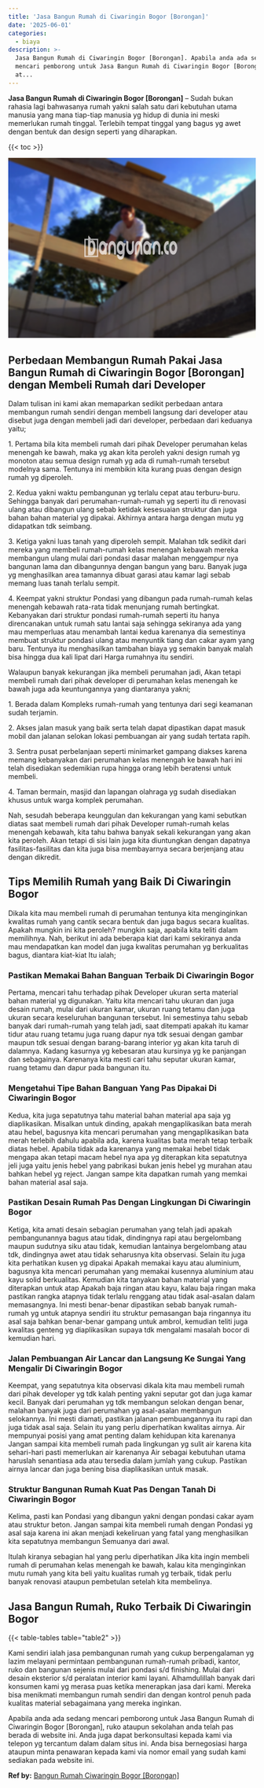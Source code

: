 ```yaml
---
title: 'Jasa Bangun Rumah di Ciwaringin Bogor [Borongan]'
date: '2025-06-01'
categories:
  - biaya
description: >-
  Jasa Bangun Rumah di Ciwaringin Bogor [Borongan]. Apabila anda ada sedang
  mencari pemborong untuk Jasa Bangun Rumah di Ciwaringin Bogor [Borongan], ruko
  at...
---
```


**Jasa Bangun Rumah di Ciwaringin Bogor \[Borongan\]** – Sudah bukan rahasia lagi bahwasanya rumah yakni salah satu dari kebutuhan utama manusia yang mana tiap-tiap manusia yg hidup di dunia ini meski memerlukan rumah tinggal. Terlebih tempat tinggal yang bagus yg awet dengan bentuk dan design seperti yang diharapkan.

{{< toc >}}

![Jasa Bangun Rumah di Ciwaringin Bogor [Borongan]](/images/borong-bangunan-11.png)

## Perbedaan Membangun Rumah Pakai Jasa Bangun Rumah di Ciwaringin Bogor \[Borongan\] dengan Membeli Rumah dari Developer

Dalam tulisan ini kami akan memaparkan sedikit perbedaan antara membangun rumah sendiri dengan membeli langsung dari developer atau disebut juga dengan membeli jadi dari developer, perbedaan dari keduanya yaitu;

1\. Pertama bila kita membeli rumah dari pihak Developer perumahan kelas menengah ke bawah, maka yg akan kita peroleh yakni design rumah yg monoton atau semua design rumah yg ada di rumah-rumah tersebut modelnya sama. Tentunya ini membikin kita kurang puas dengan design rumah yg diperoleh.

2\. Kedua yakni waktu pembangunan yg terlalu cepat atau terburu-buru. Sehingga banyak dari perumahan-rumah-rumah yg seperti itu di renovasi ulang atau dibangun ulang sebab ketidak kesesuaian struktur dan juga bahan bahan material yg dipakai. Akhirnya antara harga dengan mutu yg didapatkan tdk seimbang.

3\. Ketiga yakni luas tanah yang diperoleh sempit. Malahan tdk sedikit dari mereka yang membeli rumah-rumah kelas menengah kebawah mereka membangun ulang mulai dari pondasi dasar malahan menggempur nya bangunan lama dan dibangunnya dengan bangun yang baru. Banyak juga yg menghasilkan area tamannya dibuat garasi atau kamar lagi sebab memang luas tanah terlalu sempit.

4\. Keempat yakni struktur Pondasi yang dibangun pada rumah-rumah kelas menengah kebawah rata-rata tidak menunjang rumah bertingkat. Kebanyakan dari struktur pondasi rumah-rumah seperti itu hanya direncanakan untuk rumah satu lantai saja sehingga sekiranya ada yang mau memperluas atau menambah lantai kedua karenanya dia semestinya membuat struktur pondasi ulang atau menyuntik tiang dan cakar ayam yang baru. Tentunya itu menghasilkan tambahan biaya yg semakin banyak malah bisa hingga dua kali lipat dari Harga rumahnya itu sendiri.

Walaupun banyak kekurangan jika membeli perumahan jadi, Akan tetapi membeli rumah dari pihak developer di perumahan kelas menengah ke bawah juga ada keuntungannya yang diantaranya yakni;

1\. Berada dalam Kompleks rumah-rumah yang tentunya dari segi keamanan sudah terjamin.

2\. Akses jalan masuk yang baik serta telah dapat dipastikan dapat masuk mobil dan jalanan selokan lokasi pembuangan air yang sudah tertata rapih.

3\. Sentra pusat perbelanjaan seperti minimarket gampang diakses karena memang kebanyakan dari perumahan kelas menengah ke bawah hari ini telah disediakan sedemikian rupa hingga orang lebih beratensi untuk membeli.

4\. Taman bermain, masjid dan lapangan olahraga yg sudah disediakan khusus untuk warga komplek perumahan.

Nah, sesudah beberapa keunggulan dan kekurangan yang kami sebutkan diatas saat membeli rumah dari pihak Developer rumah-rumah kelas menengah kebawah, kita tahu bahwa banyak sekali kekurangan yang akan kita peroleh. Akan tetapi di sisi lain juga kita diuntungkan dengan dapatnya fasilitas-fasilitas dan kita juga bisa membayarnya secara berjenjang atau dengan dikredit.

## Tips Memilih Rumah yang Baik Di Ciwaringin Bogor

Dikala kita mau membeli rumah di perumahan tentunya kita menginginkan kwalitas rumah yang cantik secara bentuk dan juga bagus secara kualitas. Apakah mungkin ini kita peroleh? mungkin saja, apabila kita teliti dalam memilihnya. Nah, berikut ini ada beberapa kiat dari kami sekiranya anda mau mendapatkan kan model dan juga kwalitas perumahan yg berkualitas bagus, diantara kiat-kiat Itu ialah;

### Pastikan Memakai Bahan Banguan Terbaik Di Ciwaringin Bogor

Pertama, mencari tahu terhadap pihak Developer ukuran serta material bahan material yg digunakan. Yaitu kita mencari tahu ukuran dan juga desain rumah, mulai dari ukuran kamar, ukuran ruang tetamu dan juga ukuran secara keseluruhan bangunan tersebut. Ini semestinya tahu sebab banyak dari rumah-rumah yang telah jadi, saat ditempati apakah itu kamar tidur atau ruang tetamu juga ruang dapur nya tdk sesuai dengan gambar maupun tdk sesuai dengan barang-barang interior yg akan kita taruh di dalamnya. Kadang kasurnya yg kebesaran atau kursinya yg ke panjangan dan sebagainya. Karenanya kita mesti cari tahu seputar ukuran kamar, ruang tetamu dan dapur pada bangunan itu.

### Mengetahui Tipe Bahan Banguan Yang Pas Dipakai Di Ciwaringin Bogor

Kedua, kita juga sepatutnya tahu material bahan material apa saja yg diaplikasikan. Misalkan untuk dinding, apakah mengaplikasikan bata merah atau hebel, bagusnya kita mencari perumahan yang mengaplikasikan bata merah terlebih dahulu apabila ada, karena kualitas bata merah tetap terbaik diatas hebel. Apabila tidak ada karenanya yang memakai hebel tidak mengapa akan tetapi macam hebel nya apa yg diterapkan kita sepatutnya jeli juga yaitu jenis hebel yang pabrikasi bukan jenis hebel yg murahan atau bahkan hebel yg reject. Jangan sampe kita dapatkan rumah yang memkai bahan material asal saja.

### Pastikan Desain Rumah Pas Dengan Lingkungan Di Ciwaringin Bogor

Ketiga, kita amati desain sebagian perumahan yang telah jadi apakah pembangunannya bagus atau tidak, dindingnya rapi atau bergelombang maupun sudutnya siku atau tidak, kemudian lantainya bergelombang atau tdk, dindingnya awet atau tidak seharusnya kita observasi. Selain itu juga kita perhatikan kusen yg dipakai Apakah memakai kayu atau aluminium, bagusnya kita mencari perumahan yang memakai kusennya aluminium atau kayu solid berkualitas. Kemudian kita tanyakan bahan material yang diterapkan untuk atap Apakah baja ringan atau kayu, kalau baja ringan maka pastikan rangka atapnya tidak terlalu renggang atau tidak asal-asalan dalam memasangnya. Ini mesti benar-benar dipastikan sebab banyak rumah-rumah yg untuk atapnya sendiri itu struktur pemasangan baja ringannya itu asal saja bahkan benar-benar gampang untuk ambrol, kemudian teliti juga kwalitas genteng yg diaplikasikan supaya tdk mengalami masalah bocor di kemudian hari.

### Jalan Pembuangan Air Lancar dan Langsung Ke Sungai Yang Mengalir Di Ciwaringin Bogor

Keempat, yang sepatutnya kita observasi dikala kita mau membeli rumah dari pihak developer yg tdk kalah penting yakni seputar got dan juga kamar kecil. Banyak dari perumahan yg tdk membangun selokan dengan benar, malahan banyak juga dari perumahan yg asal-asalan membangun selokannya. Ini mesti diamati, pastikan jalanan pembuangannya itu rapi dan juga tidak asal saja. Selain itu yang perlu diperhatikan kwalitas airnya. Air mempunyai posisi yang amat penting dalam kehidupan kita karenanya Jangan sampai kita membeli rumah pada lingkungan yg sulit air karena kita sehari-hari pasti memerlukan air karenanya Air sebagai kebutuhan utama haruslah senantiasa ada atau tersedia dalam jumlah yang cukup. Pastikan airnya lancar dan juga bening bisa diaplikasikan untuk masak.

### Struktur Bangunan Rumah Kuat Pas Dengan Tanah Di Ciwaringin Bogor

Kelima, pasti kan Pondasi yang dibangun yakni dengan pondasi cakar ayam atau struktur beton. Jangan sampai kita membeli rumah dengan Pondasi yg asal saja karena ini akan menjadi kekeliruan yang fatal yang menghasilkan kita sepatutnya membangun Semuanya dari awal.

Itulah kiranya sebagian hal yang perlu diperhatikan Jika kita ingin membeli rumah di perumahan kelas menengah ke bawah, kalau kita menginginkan mutu rumah yang kita beli yaitu kualitas rumah yg terbaik, tidak perlu banyak renovasi ataupun pembetulan setelah kita membelinya.

## Jasa Bangun Rumah, Ruko Terbaik Di Ciwaringin Bogor

{{< table-tables table="table2" >}}

Kami sendiri ialah jasa pembangunan rumah yang cukup berpengalaman yg lazim melayani permintaan pembangunan rumah-rumah pribadi, kantor, ruko dan bangunan sejenis mulai dari pondasi s/d finishing. Mulai dari desain eksterior s/d peralatan interior kami layani. Alhamdulillah banyak dari konsumen kami yg merasa puas ketika menerapkan jasa dari kami. Mereka bisa menikmati membangun rumah sendiri dan dengan kontrol penuh pada kualitas material sebagaimana yang mereka inginkan.

Apabila anda ada sedang mencari pemborong untuk Jasa Bangun Rumah di Ciwaringin Bogor \[Borongan\], ruko ataupun sekolahan anda telah pas berada di website ini. Anda juga dapat berkonsultasi kepada kami via telepon yg tercantum dalam dalam situs ini. Anda bisa bernegosiasi harga ataupun minta penawaran kepada kami via nomor email yang sudah kami sediakan pada website ini.

**Ref by:** [Bangun Rumah Ciwaringin Bogor [Borongan]](https://id.wikipedia.org/wiki/Bangun)
